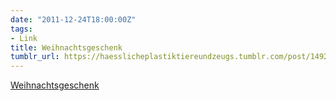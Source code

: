 ```yaml
---
date: "2011-12-24T18:00:00Z"
tags:
- Link
title: Weihnachtsgeschenk
tumblr_url: https://haesslicheplastiktiereundzeugs.tumblr.com/post/14924577469/weihnachtsgeschenk
---
```

[Weihnachtsgeschenk](http://www.bremerhaven.de/meer-erleben/unsere-stadt/hein-mueck-der-freundliche-botschafter-fuer-bremerhaven.38858.html)  
